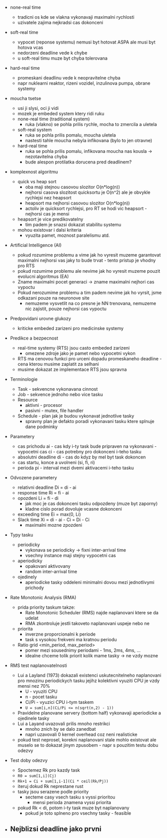 - none-real time
    - tradicni os kde se vlakna vykonavaji maximalni rychlosti
    - uzivatele zajima nejkradsi cas dokonceni

- soft-real time
    - vypocet (reponse systemu) nemusi byt hotovat ASPA ale musi byt hotova vcas
    - nedorzeni deadline vede k chybe
    - u soft-real timu muze byt chyba tolerovana

- hard-real time
    - promeskani deadlinu vede k neopravitelne chyba
    - napr nuklearni reaktor, rizeni vozidel, inzulinova pumpa, obrane systemy

- moucha tsetse
    - usi ji slysi, oci ji vidi
    - mozek je embeded system ktery ridi ruku
    - none-real time (traditional system)
        - ruka (vlakno) se pohla prilis rychle, mocha to zmercila a uletela
    - soft-real system
        - ruka se pohla prilis pomalu, moucha uletela
        - nastesti tahle moucha nebyla infikovana (bylo to jen otravne)
    - hard-real time
        - ruka se pohla prilis pomalu, infikovana moucha nas kousla -> nezotavitelna chyba
        - bude alespon protilatka dorucena pred deadlinem?

- komplexnost algoritmu
    - quick vs heap sort
        - oba maji stejnou casovou slozitor O(n*log(n))
        - nejhorsi casova slozitost quicksortu je O(n^2) ale je obvykle rychlejsi nez heapsort
        - heapsort ma nejhorsi casovou slozitor O(n*log(n))
        - actoliv je quicksort rychlejsi, pro RT se hodi vic heapsort - nejhorsi cas je mensi
    - heapsort je vice predikovatelny
        - tim padem je snazsi dokazat stabilitu systemu
    - mohou existovar i dalsi kriteria
        - vyuzita pamet, moznost paralelismu atd.

- Artificial Intelligence (AI)
    - pokud rozumime problemu a vime jak ho vyresit muzeme garantovat maximalni nejhorsi vas jaky to bude trvat - tento pristup je vhodny pro RTS
    - pokud rozumime problemu ale nevime jak ho vyresit muzeme pouzit evolucni algoritmus (EA)
    - Zname maximalni pocet generaci -> zname maximalni nejhori cas vypoctu
    - Pokud nerozumime problemu a tim padem nevime jak ho vyrsit, jsme odkazani pouze na neuronove site
        - nemuzeme vysvetlit na co presne je NN trenovana, nemuzeme nic zajistit, pouze nejhorsi cas vypoctu

- Predpovidani urovne glukozy
    - kriticke embeded zarizeni pro medicinske systemy

- Predikce a bezpecnost
    - real-time systemy (RTS) jsou casto embeded zarizeni
        - omezene zdroje jako je pamet nebo vypocetni vykon
    - RTS ma cenovou funkci pro urceni dopadu promeskaneho deadline - cena kterou musime zaplatit za selhani
    - musime dokazat ze implementace RTS jsou spravna

- Terminologie
    - Task - sekvencne vykonavana cinnost
    - Job - sekvence jednoho nebo vice tasku
    - Resource
        - aktivni - procesor
        - pasivni - mutex, file handler
    - Schedule - plan jak je budou vykonavat jednotlive tasky
        - spravny plan je defakto poradi vykonavani tasku ktere splnuje dane podminky

- Parametery
    - cas prichodu ai - cas kdy i-ty task bude pripraven na vykonavani
    -vypocetni cas ci - cas potrebny pro dokonceni i-teho tasku
    - absolutni deadline di - cas do kdyz by mel byt task dokoncen
    - cas startu, konce a uvolneni (si, fi, ri)
    - perioda pi - interval mezi dvemi aktivacemi i-teho tasku

- Odvozene parametery
    - relativni deadline Di = di - ai
    - response time Ri = fi - ai
    - opozdeni Li = fi - di
        - jak moc je cas dokonceni tasku odpozdeny (muze byt zaporny)
        - kladne cislo porad dovoluje vcasne dokonceni
    - exceeding time Ei = max(0, Li)
    - Slack time Xi = di - ai - Ci = Di - Ci
        - maximalni mozne zpozdeni

- Typy tasku
    - periodicky
        - vykonava se periodicky -> fixni inter-arrival time
        - vsechny instance maji stejny vypocetni cas
    - aperiodicky
        - opakovani aktivovany
        - random inter-arrival time 
    - ojedinely
        - aperiodicke tasky oddeleni minimalni dovou mezi jednotlivymi prichody

- Rate Monotonic Analysis (RMA)
    - prida priority taskum takze:
        - Rate Monotonic Scheduler (RMS) najde naplanovani ktere se da udelat
        - RMA zkontroluje jestli takoveto naplanovani uspeje nebo ne
    - priorita
        - inverzne proporcionalni k periode
        - task s vysokou frekveni ma kratnou periodu
    - Ratio grid <min_period, max_period>
        - pomer mezi sousednimy periodami - 1ms, 2ms, 4ms, ...
        - idealne chceme tolik priorit kolik mame tasky -> ne vzdy mozne

- RMS test naplanovatelnosti
    - Lui a Layland (1973) dokazali existenci uskutecnitelneho naplanovani pro mnozinu periodickych tasku jejihz kolektivni vyuziti CPU je vzdy mensi nez 70%
        - U - vyuziti CPU
        - n - pocet tasku
        - Ci/Pi - vyuzici CPU i-tym taskem
        - `U = sum[i,n](Ci/Pi <= n(sqrt(n,2) - 1))`
    - Pravidelne planovane servery (bottom half) vykonavaji aperiodicke a ojedinele tasky
    - Lui a Layand uvazovali prilis mnoho restrikci
        - mnoho znich by se dalo zanedbat
        - napri uzavovali 0 kernel overhead coz neni realisticke
    - pokud test neprosel, korekni naplanovani stale mohlo existovat ale muselo se to dokazat jinym zpusobem - napr s pouzitim testu dobu odezvy

- Test doby odezvy
    - Spoctemez Rk pro kazdy task
    - `R0 = sum[1,i](Cj)`
    - `Rk+1 = Ci + sum[1,i-1](Ci * ceil(Rk/Pj))`
    - iteruj dokud Rk neprestane rust
    - tasky jsou serazene podle priority
        - secteme casy vsech tasku s vyssi prioritou
            - mensi perioda znamena vyssi priorita
    - pokud Rk < di, potom i-ty task muze byt naplanovany
        - pokud je toto splneno pro vsechny tasky - feasible

- Nejblizsi deadline jako prvni
    - 